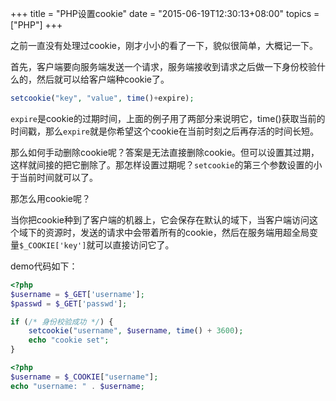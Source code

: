 +++
title  = "PHP设置cookie"
date = "2015-06-19T12:30:13+08:00"
topics = ["PHP"]
+++

之前一直没有处理过cookie，刚才小小的看了一下，貌似很简单，大概记一下。

首先，客户端要向服务端发送一个请求，服务端接收到请求之后做一下身份校验什么的，然后就可以给客户端种cookie了。

```php
setcookie("key", "value", time()+expire);
```

`expire`是cookie的过期时间，上面的例子用了两部分来说明它，time()获取当前的时间戳，那么`expire`就是你希望这个cookie在当前时刻之后再存活的时间长短。

那么如何手动删除cookie呢？答案是无法直接删除cookie。但可以设置其过期，这样就间接的把它删除了。那怎样设置过期呢？`setcookie`的第三个参数设置的小于当前时间就可以了。

那怎么用cookie呢？

当你把cookie种到了客户端的机器上，它会保存在默认的域下，当客户端访问这个域下的资源时，发送的请求中会带着所有的cookie，然后在服务端用超全局变量`$_COOKIE['key']`就可以直接访问它了。

demo代码如下：

```php
<?php
$username = $_GET['username'];
$passwd = $_GET['passwd'];

if (/* 身份校验成功 */) {
    setcookie("username", $username, time() + 3600);
    echo "cookie set";
}
```

```php
<?php
$username = $_COOKIE["username"];
echo "username: " . $username;
```
